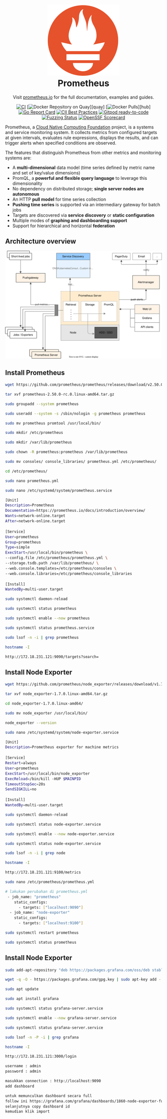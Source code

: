<h1 align="center" style="border-bottom: none">
    <a href="//prometheus.io" target="_blank"><img alt="Prometheus" src="/prometheus-logo.svg"></a><br>Prometheus
</h1>

<p align="center">Visit <a href="//prometheus.io" target="_blank">prometheus.io</a> for the full documentation,
examples and guides.</p>

<div align="center">

[![CI](https://github.com/prometheus/prometheus/actions/workflows/ci.yml/badge.svg)](https://github.com/prometheus/prometheus/actions/workflows/ci.yml)
[![Docker Repository on Quay](https://quay.io/repository/prometheus/prometheus/status)][quay]
[![Docker Pulls](https://img.shields.io/docker/pulls/prom/prometheus.svg?maxAge=604800)][hub]
[![Go Report Card](https://goreportcard.com/badge/github.com/prometheus/prometheus)](https://goreportcard.com/report/github.com/prometheus/prometheus)
[![CII Best Practices](https://bestpractices.coreinfrastructure.org/projects/486/badge)](https://bestpractices.coreinfrastructure.org/projects/486)
[![Gitpod ready-to-code](https://img.shields.io/badge/Gitpod-ready--to--code-blue?logo=gitpod)](https://gitpod.io/#https://github.com/prometheus/prometheus)
[![Fuzzing Status](https://oss-fuzz-build-logs.storage.googleapis.com/badges/prometheus.svg)](https://bugs.chromium.org/p/oss-fuzz/issues/list?sort=-opened&can=1&q=proj:prometheus)
[![OpenSSF Scorecard](https://api.securityscorecards.dev/projects/github.com/prometheus/prometheus/badge)](https://securityscorecards.dev/viewer/?uri=github.com/prometheus/prometheus)

</div>

Prometheus, a [Cloud Native Computing Foundation](https://cncf.io/) project, is a systems and service monitoring system. It collects metrics
from configured targets at given intervals, evaluates rule expressions,
displays the results, and can trigger alerts when specified conditions are observed.

The features that distinguish Prometheus from other metrics and monitoring systems are:

* A **multi-dimensional** data model (time series defined by metric name and set of key/value dimensions)
* PromQL, a **powerful and flexible query language** to leverage this dimensionality
* No dependency on distributed storage; **single server nodes are autonomous**
* An HTTP **pull model** for time series collection
* **Pushing time series** is supported via an intermediary gateway for batch jobs
* Targets are discovered via **service discovery** or **static configuration**
* Multiple modes of **graphing and dashboarding support**
* Support for hierarchical and horizontal **federation**

## Architecture overview

![Architecture overview](/architecture.svg)

## Install Prometheus

```bash
wget https://github.com/prometheus/prometheus/releases/download/v2.50.0-rc.0/prometheus-2.50.0-rc.0.linux-amd64.tar.gz
```
```bash
tar xvf prometheus-2.50.0-rc.0.linux-amd64.tar.gz
```
```bash
sudo groupadd --system prometheus
```
```bash
sudo useradd --system -s /sbin/nologin -g prometheus prometheus
```
```bash
sudo mv prometheus promtool /usr/local/bin/
```
```bash
sudo mkdir /etc/prometheus
```
```bash
sudo mkdir /var/lib/prometheus
```
```bash
sudo chown -R prometheus:prometheus /var/lib/prometheus
```
```bash
sudo mv consoles/ console_libraries/ prometheus.yml /etc/prometheus/
```
```bash
cd /etc/prometheus/
```
```bash
sudo nano prometheus.yml
```
```bash
sudo nano /etc/systemd/system/prometheus.service
```
```bash
[Unit]
Description=Prometheus
Documentation=https://prometheus.io/docs/introduction/overview/
Wants=network-online.target
After=network-online.target

[Service]
User=prometheus
Group=prometheus
Type=simple
ExecStart=/usr/local/bin/prometheus \
--config.file /etc/prometheus/prometheus.yml \
--storage.tsdb.path /var/lib/prometheus/ \
--web.console.templates=/etc/prometheus/consoles \
--web.console.libraries=/etc/prometheus/console_libraries

[Install]
WantedBy=multi-user.target
```
```bash
sudo systemctl daemon-reload
```
```bash
sudo systemctl status prometheus
```
```bash
sudo systemctl enable --now prometheus
```
```bash
sudo systemctl status prometheus.service
```
```bash
sudo lsof -n -i | grep prometheus
```
```bash
hostname -I
```
```bash
http://172.18.231.121:9090/targets?search=
```

## Install Node Exporter

```bash
wget https://github.com/prometheus/node_exporter/releases/download/v1.7.0/node_exporter-1.7.0.linux-amd64.tar.gz
```
```bash
tar xvf node_exporter-1.7.0.linux-amd64.tar.gz
```
```bash
cd node_exporter-1.7.0.linux-amd64/
```
```bash
sudo mv node_exporter /usr/local/bin/
```
```bash
node_exporter --version
```
```bash
sudo nano /etc/systemd/system/node-exporter.service
```
```bash
[Unit]
Description=Prometheus exporter for machine metrics

[Service]
Restart=always
User=prometheus
ExecStart=/usr/local/bin/node_exporter
ExecReload=/bin/kill -HUP $MAINPID
TimeoutStopSec=20s
SendSIGKILL=no

[Install]
WantedBy=multi-user.target
```
```bash
sudo systemctl daemon-reload
```
```bash
sudo systemctl status node-exporter.service
```
```bash
sudo systemctl enable --now node-exporter.service
```
```bash
sudo systemctl status node-exporter.service
```
```bash
sudo lsof -n -i | grep node
```
```bash
hostname -I
```
```bash
http://172.18.231.121:9100/metrics
```
```bash
sudo nano /etc/prometheus/prometheus.yml
```
```bash
# lakukan perubahan di prometheus.yml
 - job_name: "prometheus"
    static_configs:
      - targets: ["localhost:9090"]
  - job_name: "node-exporter"
    static_configs:
      - targets: ["localhost:9100"]
```
```bash
sudo systemctl restart prometheus
```
```bash
sudo systemctl status prometheus
```

## Install Node Exporter

```bash
sudo add-apt-repository "deb https://packages.grafana.com/oss/deb stable main"
```
```bash
wget -q -O - https://packages.grafana.com/gpg.key | sudo apt-key add -
```
```bash
sudo apt update
```
```bash
sudo apt install grafana
```
```bash
sudo systemctl status grafana-server.service
```
```bash
sudo systemctl enable --now grafana-server.service
```
```bash
sudo systemctl status grafana-server.service
```
```bash
sudo lsof -n -P -i | grep grafana
```
```bash
hostname -I
```
```bash
http://172.18.231.121:3000/login
```
```bash
username : admin
password : admin
```
```bash
masukkan connection : http://localhost:9090
add dashboard
```
```bash
untuk memunculkan dashboard secara full 
follow ini https://grafana.com/grafana/dashboards/1860-node-exporter-full/
selanjutnya copy dashboard id
kemudian klik import
```